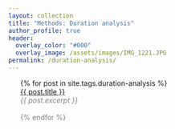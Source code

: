 ```yaml
---
layout: collection
title: "Methods: Duration analysis"
author_profile: true
header:  
  overlay_color: "#000"
  overlay_image: /assets/images/IMG_1221.JPG
permalink: /duration-analysis/
---
```


<ul>
  {% for post in site.tags.duration-analysis %}
       <dt><a href="{{ post.url }}">{{ post.title }}</a></dt>
       <font color="gray"><em>{{ post.excerpt }}<br></em>
       <br>
  {% endfor %}
</ul>

